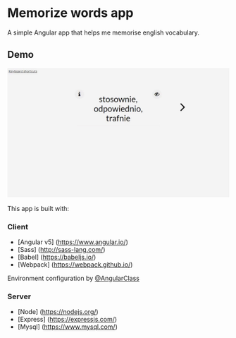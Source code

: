 # Memorize words app

A simple Angular app that helps me memorise english vocabulary.

## Demo
![Demo 1][1]

This app is built with:

### Client
* [Angular v5] (https://www.angular.io/)
* [Sass] (http://sass-lang.com/)
* [Babel] (https://babeljs.io/)
* [Webpack] (https://webpack.github.io/)

Environment configuration by [@AngularClass](https://github.com/AngularClass/angular2-webpack-starter)

### Server
* [Node] (https://nodejs.org/)
* [Express] (https://expressjs.com/)
* [Mysql] (https://www.mysql.com/)



[1]: ./demo/demo.gif